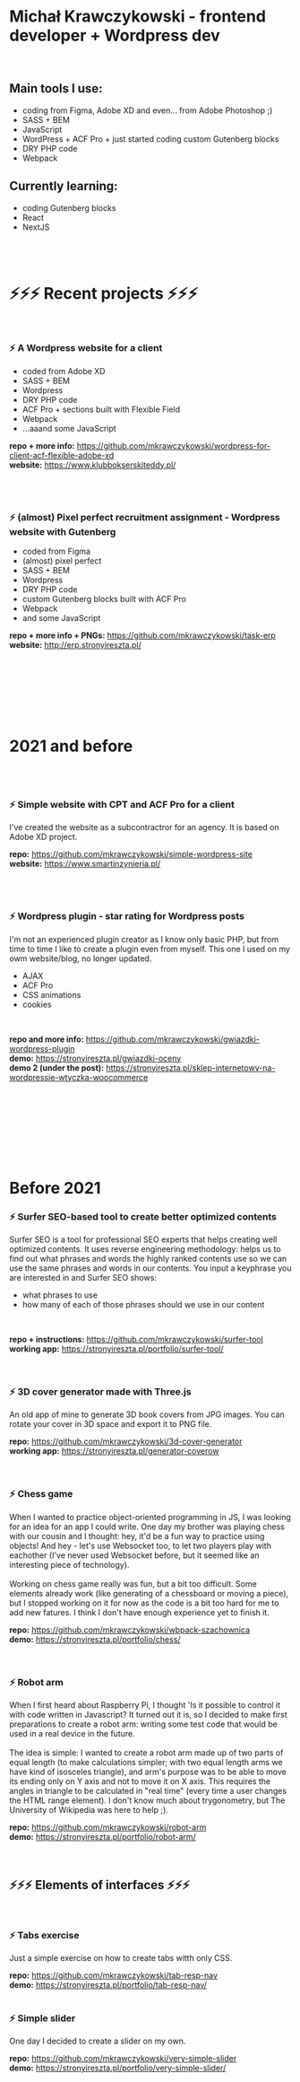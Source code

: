 # Michał Krawczykowski - frontend developer + Wordpress dev

<br>

## Main tools I use:
- coding from Figma, Adobe XD and even... from Adobe Photoshop ;)
- SASS + BEM
- JavaScript
- WordPress + ACF Pro + just started coding custom Gutenberg blocks
- DRY PHP code
- Webpack

## Currently learning:
- coding Gutenberg blocks
- React
- NextJS
<br><br><br><br>

# ⚡⚡⚡ Recent projects ⚡⚡⚡
<br>

### ⚡ A Wordpress website for a client
- coded from Adobe XD
- SASS + BEM
- Wordpress
- DRY PHP code
- ACF Pro + sections built with Flexible Field
- Webpack
- ...aaand some JavaScript<br>

<strong>repo + more info:</strong> https://github.com/mkrawczykowski/wordpress-for-client-acf-flexible-adobe-xd<br>
<strong>website:</strong> https://www.klubbokserskiteddy.pl/
<br>
<br>
<br>
<br>

### ⚡ (almost) Pixel perfect recruitment assignment - Wordpress website with Gutenberg
- coded from Figma
- (almost) pixel perfect
- SASS + BEM
- Wordpress
- DRY PHP code
- custom Gutenberg blocks built with ACF Pro
- Webpack
- and some JavaScript<br>

<strong>repo + more info + PNGs:</strong> https://github.com/mkrawczykowski/task-erp<br>
<strong>website:</strong> http://erp.stronyireszta.pl/
<br>
<br>
<br>
<br>
  
<br><br><br>

# 2021 and before
<br>
<br>

### ⚡ Simple website with CPT and ACF Pro for a client
I've created the website as a subcontractror for an agency. It is based on Adobe XD project.
<br>

<strong>repo:</strong> https://github.com/mkrawczykowski/simple-wordpress-site<br>
<strong>website:</strong> https://www.smartinzynieria.pl/
<br>
<br>
<br>
<br>

### ⚡ Wordpress plugin - star rating for Wordpress posts
I'm not an experienced plugin creator as I know only basic PHP, but from time to time I like to create a plugin even from myself. This one I used on my owm website/blog, no longer updated.
- AJAX
- ACF Pro
- CSS animations
- cookies
<br>

<strong>repo and more info:</strong> https://github.com/mkrawczykowski/gwiazdki-wordpress-plugin<br>
<strong>demo:</strong> https://stronyireszta.pl/gwiazdki-oceny<br>
<strong>demo 2 (under the post):</strong> https://stronyireszta.pl/sklep-internetowy-na-wordpressie-wtyczka-woocommerce
<br>
<br>
<br>
<br><br>

<br><br><br>
# Before 2021

### ⚡ Surfer SEO-based tool to create better optimized contents
Surfer SEO is a tool for professional SEO experts that helps creating well optimized contents. It uses reverse engineering methodology: helps us to find out what phrases and words the highly ranked contents use so we can use the same phrases and words in our contents. You input a keyphrase you are interested in and Surfer SEO shows:
- what phrases to use
- how many of each of those phrases should we use in our content
<br>

**repo + instructions:** https://github.com/mkrawczykowski/surfer-tool<br>
**working app:** https://stronyireszta.pl/portfolio/surfer-tool/
<br><br>
<br>

### ⚡ 3D cover generator made with Three.js
An old app of mine to generate 3D book covers from JPG images. You can rotate your cover in 3D space and export it to PNG file.
<br>

**repo:** https://github.com/mkrawczykowski/3d-cover-generator<br>
**working app:** https://stronyireszta.pl/generator-coverow
<br><br>
<br>

### ⚡ Chess game
When I wanted to practice object-oriented programming in JS, I was looking for an idea for an app I could write. One day my brother was playing chess with our cousin and I thought: hey, it'd be a fun way to practice using objects! And hey - let's use Websocket too, to let two players play with eachother (I've never used Websocket before, but it seemed like an interesting piece of technology).<br><br>
Working on chess game really was fun, but a bit too difficult. Some elements already work (like generating of a chessboard or moving a piece), but I stopped working on it for now as the code is a bit too hard for me to add new fatures. I think I don't have enough experience yet to finish it.
<br>

<strong>repo:</strong> https://github.com/mkrawczykowski/wbpack-szachownica<br>
<strong>demo:</strong> https://stronyireszta.pl/portfolio/chess/
<br><br>
<br>

### ⚡ Robot arm
When I first heard about Raspberry Pi, I thought 'Is it possible to control it with code written in Javascript? It turned out it is, so I decided to make first preparations to create a robot arm: writing some test code that would be used in a real device in the future.<br><br>
The idea is simple: I wanted to create a robot arm made up of two parts of equal length (to make calculations simpler; with two equal length arms we have kind of isosceles triangle), and arm's purpose was to be able to move its ending only on Y axis and not to move it on X axis. This requires the angles in triangle to be calculated in "real time" (every time a user changes the HTML range element). I don't know much about trygonometry, but The University of Wikipedia was here to help ;).
<br>

<strong>repo:</strong> https://github.com/mkrawczykowski/robot-arm<br>
<strong>demo:</strong> https://stronyireszta.pl/portfolio/robot-arm/
<br><br><br>

## ⚡⚡⚡ Elements of interfaces ⚡⚡⚡
<br>

### ⚡ Tabs exercise
Just a simple exercise on how to create tabs witth only CSS.
<br>

**repo:** https://github.com/mkrawczykowski/tab-resp-nav<br>
**demo:** https://stronyireszta.pl/portfolio/tab-resp-nav/
<br><br>
### ⚡ Simple slider
One day I decided to create a slider on my own.
<br>

**repo:** https://github.com/mkrawczykowski/very-simple-slider<br>
**demo:** https://stronyireszta.pl/portfolio/very-simple-slider/
<br>
<br>
